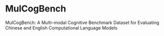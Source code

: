 # MulCogBench
MulCogBench: A Multi-modal Cognitive Benchmark Dataset for Evaluating Chinese and English Computational Language Models
